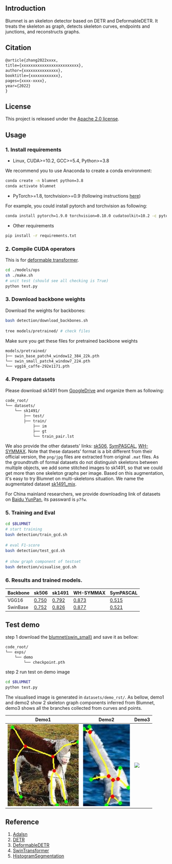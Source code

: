 ## Introduction

Blumnet is an skeleton detector based on DETR and DeformableDETR. It treats the skeleton as graph, detects skeleton 
curves, endpoints and junctions, and reconstructs graphs.  

## Citation

```
@article{zhang2022xxxx,
title={xxxxxxxxxxxxxxxxxxxxxxxxx},
author={xxxxxxxxxxxxxxx},
booktitle={xxxxxxxxxxxx},
pages={xxxx-xxxx},
year={2022}
}
```

## License

This project is released under the [Apache 2.0 license](./LICENSE).



## Usage


### 1. Install requirements

* Linux, CUDA>=10.2, GCC>=5.4, Python>=3.8

We recommend you to use Anaconda to create a conda environment:
```bash
conda create -n blumnet python=3.8
conda activate blumnet
```

* PyTorch>=1.8, torchvision>=0.9 (following instructions [here](https://pytorch.org/))

For example, you could install pytorch and torchvision as following:
```bash
conda install pytorch=1.9.0 torchvision=0.10.0 cudatoolkit=10.2 -c pytorch
```

* Other requirements
```bash
pip install -r requirements.txt
```

### 2. Compile CUDA operators

This is for [deformable transformer](https://github.com/fundamentalvision/Deformable-DETR).
```bash
cd ./models/ops
sh ./make.sh
# unit test (should see all checking is True)
python test.py
```

### 3. Download backbone weights

Download the weights for backbones:
```bash
bash detection/download_backbones.sh

tree models/pretrained/ # check files
```
Make sure you get these files for pretrained backbone weights 

    models/pretrained/
    ├── swin_base_patch4_window12_384_22k.pth
    └── swin_small_patch4_window7_224.pth
    └── vgg16_caffe-292e1171.pth

### 4. Prepare datasets

Please download sk1491 from [GoogleDrive](https://drive.google.com/file/d/11ya3dDYnbiUEAElz9aZVnf6aN5uTg77F/view?usp=sharing) and organize them as following:

```
code_root/
└── datasets/
    └── sk1491/
        ├── test/
        ├── train/
            ├── im
            ├── gt
            └── train_pair.lst
```

We also provide the other datasets' links: [sk506](https://drive.google.com/file/d/1qJMyxQspNG59jJJrQKLLbq0MyhtGHJkR/view?usp=sharing), [SymPASCAL](https://drive.google.com/file/d/1AWIpN7AKFtyE2wiE6Ly7R_yjXjsN9m--/view?usp=sharing), [WH-SYMMAX](https://drive.google.com/file/d/1tMRuLLMm_T1qokkjXz_moocTPZAfeXcr/view?usp=sharing). Note that these datasets' format is a bit  different
from their official version, the `png/jpg` files are extracted from original `.mat` files. As the groundtruth of formal datasets do not distinguish skeletons between multiple objects, we add some stitched images to sk1491, so that we could get more than one skeleton graphs per image. Based on this augmentation, it's easy
to try Blumnet on multi-skeletons situation. We name the augmentated dataset [sk1491_mix](https://drive.google.com/file/d/1yWhQo-W8uZ-pZ3jaoe2SfyzCb16xZ2fY/view?usp=sharing).  

For China mainland researchers, we provide downloading link of datasets on [Baidu YunPan](https://pan.baidu.com/s/1wlXumDSDst3nITcadR3Z8g), its passward is `p7fw`.

### 5. Training and Eval

```bash
cd $BLUMNET
# start training
bash detection/train_gcd.sh

# eval F1-score
bash detection/test_gcd.sh

# show graph component of testset
bash detection/visualise_gcd.sh
```

### 6. Results and trained models.

| Backbone | sk506 | sk1491 | WH-SYMMAX | SymPASCAL |
| ----- | ----- | ----- | ----- | ----- |
| VGG16 |    [0.750](https://drive.google.com/file/d/1-VGnFsY6hdDuM4zQIqaN3SN5Z4D92_ne/view?usp=sharing)   |  [0.792](https://drive.google.com/file/d/1z-avpDtns4FQyxEvKqouhrc_g1y2Y1kN/view?usp=sharing) |   [0.873](https://drive.google.com/file/d/1uwRrU_rGcd1sM05yL9qdguglP-pApg4f/view?usp=sharing)    |   [0.515](https://drive.google.com/file/d/1zuPn5ISeVUo6OjOu-qifABcdYkCS2XQI/view?usp=sharing)    |
| SwinBase |   [0.752](https://drive.google.com/file/d/1BJCpYE20UQwpSN_vdxkpNFipl5kNH3aW/view?usp=sharing)    |  [0.826](https://drive.google.com/file/d/1dl_-sSPHlwnPCxs0lrpMV92qeZ4QNKdd/view?usp=sharing)     |  [0.877](https://drive.google.com/file/d/15knLAJ19OkS4humxc1NlMuZRGms7gYCM/view?usp=sharing)     |   [0.521](https://drive.google.com/file/d/1miK6wbjGWEQVFzh7Pt7WIPa5QqIRCtvI/view?usp=sharing)    |


## Test demo 

step 1 download the [blumnet(swin_small)](https://drive.google.com/file/d/1OmFjTMOvfJAmSXa5kMcWe6i8q_Pm8yNE/view?usp=sharing) and save it as bellow:
```
code_root/
└── exps/
    └── demo
        └── checkpoint.pth
```

step 2 run test on demo image
```bash
cd $BLUMNET
python test.py
```
The visualised image is generated in `datasets/demo_rst/`. As bellow, demo1 and demo2 show 2 skeleton graph components inferred from Blumnet, demo3 shows all the branches collected from curves and points. 

| Demo1 | Demo2 | Demo3 |
| ------- | ------- | ------- | 
| <img src="./datasets/demo_rst/demo1_lines&pts.jpg" height="256"> | <img src="./datasets/demo_rst/demo2_lines&pts.jpg" height="256"> | <img src="./datasets/demo_rst/horse.gif" height="256"> |

## Reference

1. [Adalsn](https://github.com/sunsmarterjie/SDL-Skeleton)
2. [DETR](https://github.com/facebookresearch/detr)
3. [DeformableDETR](https://github.com/fundamentalvision/Deformable-DETR)
4. [SwinTransformer](https://github.com/microsoft/Swin-Transformer)
5. [HistogramSegmentation](https://github.com/judelo/2007-TIP-HistogramSegmentation)


